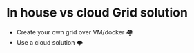 # In house vs cloud Grid solution

- Create your own grid over VM/docker 🏘
- Use a cloud solution 🌩
